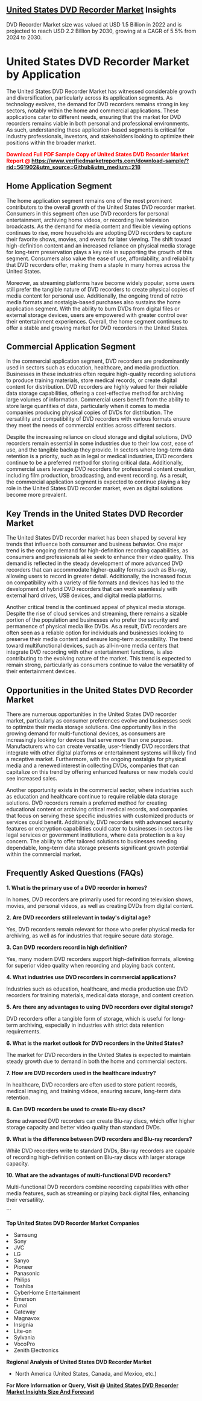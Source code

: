 <h2><a href="https://www.verifiedmarketreports.com/download-sample/?rid=561902&amp;utm_source=Github&amp;utm_medium=218" target="_blank">United States DVD Recorder Market</a> Insights</h2><p>DVD Recorder Market size was valued at USD 1.5 Billion in 2022 and is projected to reach USD 2.2 Billion by 2030, growing at a CAGR of 5.5% from 2024 to 2030.</p><p> <h1>United States DVD Recorder Market by Application</h1> <p>The United States DVD Recorder Market has witnessed considerable growth and diversification, particularly across its application segments. As technology evolves, the demand for DVD recorders remains strong in key sectors, notably within the home and commercial applications. These applications cater to different needs, ensuring that the market for DVD recorders remains viable in both personal and professional environments. As such, understanding these application-based segments is critical for industry professionals, investors, and stakeholders looking to optimize their positions within the broader market. <strong><p><span class=""><span style="color: #ff0000;"><strong>Download Full PDF Sample Copy of United States DVD Recorder Market Report</strong> @ </span><a href="https://www.verifiedmarketreports.com/download-sample/?rid=561902&amp;utm_source=Github&amp;utm_medium=218" target="_blank">https://www.verifiedmarketreports.com/download-sample/?rid=561902&amp;utm_source=Github&amp;utm_medium=218</a></span></p></strong></p> <h2>Home Application Segment</h2> <p>The home application segment remains one of the most prominent contributors to the overall growth of the United States DVD recorder market. Consumers in this segment often use DVD recorders for personal entertainment, archiving home videos, or recording live television broadcasts. As the demand for media content and flexible viewing options continues to rise, more households are adopting DVD recorders to capture their favorite shows, movies, and events for later viewing. The shift toward high-definition content and an increased reliance on physical media storage for long-term preservation plays a key role in supporting the growth of this segment. Consumers also value the ease of use, affordability, and reliability that DVD recorders offer, making them a staple in many homes across the United States.</p> <p>Moreover, as streaming platforms have become widely popular, some users still prefer the tangible nature of DVD recorders to create physical copies of media content for personal use. Additionally, the ongoing trend of retro media formats and nostalgia-based purchases also sustains the home application segment. With the ability to burn DVDs from digital files or external storage devices, users are empowered with greater control over their entertainment experiences. Overall, the home segment continues to offer a stable and growing market for DVD recorders in the United States.</p> <h2>Commercial Application Segment</h2> <p>In the commercial application segment, DVD recorders are predominantly used in sectors such as education, healthcare, and media production. Businesses in these industries often require high-quality recording solutions to produce training materials, store medical records, or create digital content for distribution. DVD recorders are highly valued for their reliable data storage capabilities, offering a cost-effective method for archiving large volumes of information. Commercial users benefit from the ability to store large quantities of data, particularly when it comes to media companies producing physical copies of DVDs for distribution. The versatility and compatibility of DVD recorders with various formats ensure they meet the needs of commercial entities across different sectors.</p> <p>Despite the increasing reliance on cloud storage and digital solutions, DVD recorders remain essential in some industries due to their low cost, ease of use, and the tangible backup they provide. In sectors where long-term data retention is a priority, such as in legal or medical industries, DVD recorders continue to be a preferred method for storing critical data. Additionally, commercial users leverage DVD recorders for professional content creation, including film production, broadcasting, and event recording. As a result, the commercial application segment is expected to continue playing a key role in the United States DVD recorder market, even as digital solutions become more prevalent.</p> <h2>Key Trends in the United States DVD Recorder Market</h2> <p>The United States DVD recorder market has been shaped by several key trends that influence both consumer and business behavior. One major trend is the ongoing demand for high-definition recording capabilities, as consumers and professionals alike seek to enhance their video quality. This demand is reflected in the steady development of more advanced DVD recorders that can accommodate higher-quality formats such as Blu-ray, allowing users to record in greater detail. Additionally, the increased focus on compatibility with a variety of file formats and devices has led to the development of hybrid DVD recorders that can work seamlessly with external hard drives, USB devices, and digital media platforms.</p> <p>Another critical trend is the continued appeal of physical media storage. Despite the rise of cloud services and streaming, there remains a sizable portion of the population and businesses who prefer the security and permanence of physical media like DVDs. As a result, DVD recorders are often seen as a reliable option for individuals and businesses looking to preserve their media content and ensure long-term accessibility. The trend toward multifunctional devices, such as all-in-one media centers that integrate DVD recording with other entertainment functions, is also contributing to the evolving nature of the market. This trend is expected to remain strong, particularly as consumers continue to value the versatility of their entertainment devices.</p> <h2>Opportunities in the United States DVD Recorder Market</h2> <p>There are numerous opportunities in the United States DVD recorder market, particularly as consumer preferences evolve and businesses seek to optimize their media storage solutions. One opportunity lies in the growing demand for multi-functional devices, as consumers are increasingly looking for devices that serve more than one purpose. Manufacturers who can create versatile, user-friendly DVD recorders that integrate with other digital platforms or entertainment systems will likely find a receptive market. Furthermore, with the ongoing nostalgia for physical media and a renewed interest in collecting DVDs, companies that can capitalize on this trend by offering enhanced features or new models could see increased sales.</p> <p>Another opportunity exists in the commercial sector, where industries such as education and healthcare continue to require reliable data storage solutions. DVD recorders remain a preferred method for creating educational content or archiving critical medical records, and companies that focus on serving these specific industries with customized products or services could benefit. Additionally, DVD recorders with advanced security features or encryption capabilities could cater to businesses in sectors like legal services or government institutions, where data protection is a key concern. The ability to offer tailored solutions to businesses needing dependable, long-term data storage presents significant growth potential within the commercial market.</p> <h2>Frequently Asked Questions (FAQs)</h2> <p><strong>1. What is the primary use of a DVD recorder in homes?</strong></p> <p>In homes, DVD recorders are primarily used for recording television shows, movies, and personal videos, as well as creating DVDs from digital content.</p> <p><strong>2. Are DVD recorders still relevant in today's digital age?</strong></p> <p>Yes, DVD recorders remain relevant for those who prefer physical media for archiving, as well as for industries that require secure data storage.</p> <p><strong>3. Can DVD recorders record in high definition?</strong></p> <p>Yes, many modern DVD recorders support high-definition formats, allowing for superior video quality when recording and playing back content.</p> <p><strong>4. What industries use DVD recorders in commercial applications?</strong></p> <p>Industries such as education, healthcare, and media production use DVD recorders for training materials, medical data storage, and content creation.</p> <p><strong>5. Are there any advantages to using DVD recorders over digital storage?</strong></p> <p>DVD recorders offer a tangible form of storage, which is useful for long-term archiving, especially in industries with strict data retention requirements.</p> <p><strong>6. What is the market outlook for DVD recorders in the United States?</strong></p> <p>The market for DVD recorders in the United States is expected to maintain steady growth due to demand in both the home and commercial sectors.</p> <p><strong>7. How are DVD recorders used in the healthcare industry?</strong></p> <p>In healthcare, DVD recorders are often used to store patient records, medical imaging, and training videos, ensuring secure, long-term data retention.</p> <p><strong>8. Can DVD recorders be used to create Blu-ray discs?</strong></p> <p>Some advanced DVD recorders can create Blu-ray discs, which offer higher storage capacity and better video quality than standard DVDs.</p> <p><strong>9. What is the difference between DVD recorders and Blu-ray recorders?</strong></p> <p>While DVD recorders write to standard DVDs, Blu-ray recorders are capable of recording high-definition content on Blu-ray discs with larger storage capacity.</p> <p><strong>10. What are the advantages of multi-functional DVD recorders?</strong></p> <p>Multi-functional DVD recorders combine recording capabilities with other media features, such as streaming or playing back digital files, enhancing their versatility.</p> ```</p><p><strong>Top United States DVD Recorder Market Companies</strong></p><div data-test-id=""><p><li>Samsung</li><li> Sony</li><li> JVC</li><li> LG</li><li> Sanyo</li><li> Pioneer</li><li> Panasonic</li><li> Philips</li><li> Toshiba</li><li> CyberHome Entertainment</li><li> Emerson</li><li> Funai</li><li> Gateway</li><li> Magnavox</li><li> Insignia</li><li> Lite-on</li><li> Sylvania</li><li> VocoPro</li><li> Zenith Electronics</li></p><div><strong>Regional Analysis of&nbsp;United States DVD Recorder Market</strong></div><ul><li dir="ltr"><p dir="ltr">North America&nbsp;(United States, Canada, and Mexico, etc.)</p></li></ul><p><strong>For More Information or Query, Visit @&nbsp;</strong><strong><a href="https://www.verifiedmarketreports.com/product/dvd-recorder-market-size-and-forecast/?utm_source=Github&amp;utm_medium=218" target="_blank">United States DVD Recorder Market Insights Size And Forecast</a></strong></p></div>
